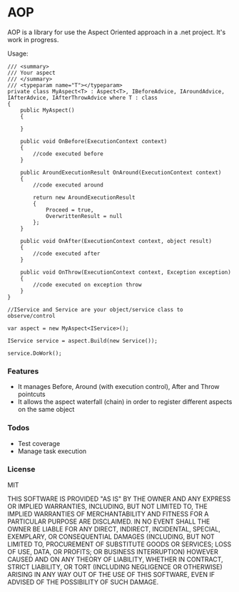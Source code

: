 # AOP

AOP is a library for use the Aspect Oriented approach in a .net project.
It's work in progress.

Usage:
```
/// <summary>
/// Your aspect
/// </summary>
/// <typeparam name="T"></typeparam>
private class MyAspect<T> : Aspect<T>, IBeforeAdvice, IAroundAdvice, IAfterAdvice, IAfterThrowAdvice where T : class
{
	public MyAspect()
	{

	}

	public void OnBefore(ExecutionContext context)
	{
		//code executed before
	}

	public AroundExecutionResult OnAround(ExecutionContext context)
	{
		//code executed around
		
		return new AroundExecutionResult
		{
			Proceed = true,
			OverwrittenResult = null
		};
	}

	public void OnAfter(ExecutionContext context, object result)
	{
		//code executed after
	}

	public void OnThrow(ExecutionContext context, Exception exception)
	{
		//code executed on exception throw
	}
}

//IService and Service are your object/service class to observe/control

var aspect = new MyAspect<IService>();

IService service = aspect.Build(new Service());

service.DoWork();
```

### Features

  - It manages Before, Around (with execution control), After and Throw pointcuts
  - It allows the aspect waterfall (chain) in order to register different aspects on the same object

### Todos

  - Test coverage
  - Manage task execution

### License

MIT

THIS SOFTWARE IS PROVIDED "AS IS" BY THE OWNER AND ANY EXPRESS OR IMPLIED WARRANTIES, INCLUDING, BUT NOT LIMITED TO, THE IMPLIED WARRANTIES OF MERCHANTABILITY AND FITNESS FOR A PARTICULAR PURPOSE ARE DISCLAIMED. IN NO EVENT SHALL THE OWNER BE LIABLE FOR ANY DIRECT, INDIRECT, INCIDENTAL, SPECIAL, EXEMPLARY, OR CONSEQUENTIAL DAMAGES (INCLUDING, BUT NOT LIMITED TO, PROCUREMENT OF SUBSTITUTE GOODS OR SERVICES; LOSS OF USE, DATA, OR PROFITS; OR BUSINESS INTERRUPTION) HOWEVER CAUSED AND ON ANY THEORY OF LIABILITY, WHETHER IN CONTRACT, STRICT LIABILITY, OR TORT (INCLUDING NEGLIGENCE OR OTHERWISE) ARISING IN ANY WAY OUT OF THE USE OF THIS SOFTWARE, EVEN IF ADVISED OF THE POSSIBILITY OF SUCH DAMAGE.
